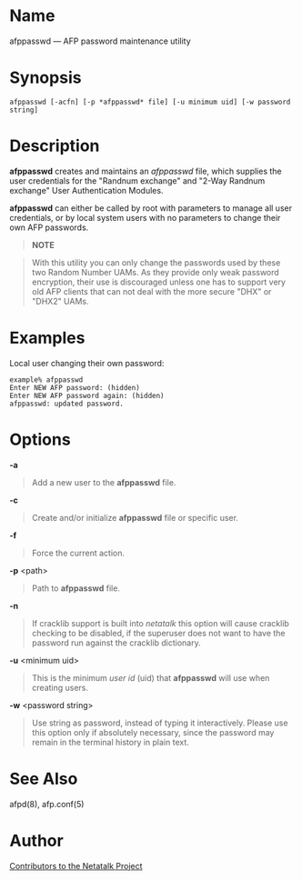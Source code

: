 # Name

afppasswd — AFP password maintenance utility

# Synopsis

`afppasswd [-acfn] [-p *afppasswd* file] [-u minimum uid] [-w password string]`

# Description

**afppasswd** creates and maintains an *afppasswd* file, which supplies the
user credentials for the "Randnum exchange" and "2-Way Randnum exchange"
User Authentication Modules.

**afppasswd** can either be called by root with parameters to manage all
user credentials, or by local system users with no parameters to change
their own AFP passwords.

> **NOTE**

> With this utility you can only change the passwords used by these two
Random Number UAMs. As they provide only weak password encryption, their
use is discouraged unless one has to support very old AFP clients that
can not deal with the more secure "DHX" or "DHX2" UAMs.

# Examples

Local user changing their own password:

    example% afppasswd
    Enter NEW AFP password: (hidden)
    Enter NEW AFP password again: (hidden)
    afppasswd: updated password.

# Options

**-a**

> Add a new user to the **afppasswd** file.

**-c**

> Create and/or initialize **afppasswd** file or specific user.

**-f**

> Force the current action.

**-p** <path\>

> Path to **afppasswd** file.

**-n**

> If cracklib support is built into *netatalk* this option will cause
cracklib checking to be disabled, if the superuser does not want to have
the password run against the cracklib dictionary.

**-u** <minimum uid\>

> This is the minimum *user id* (uid) that **afppasswd** will use when
creating users.

**-w** <password string\>

> Use string as password, instead of typing it interactively. Please use
this option only if absolutely necessary, since the password may remain
in the terminal history in plain text.

# See Also

afpd(8), afp.conf(5)

# Author

[Contributors to the Netatalk Project](https://netatalk.io/contributors)
